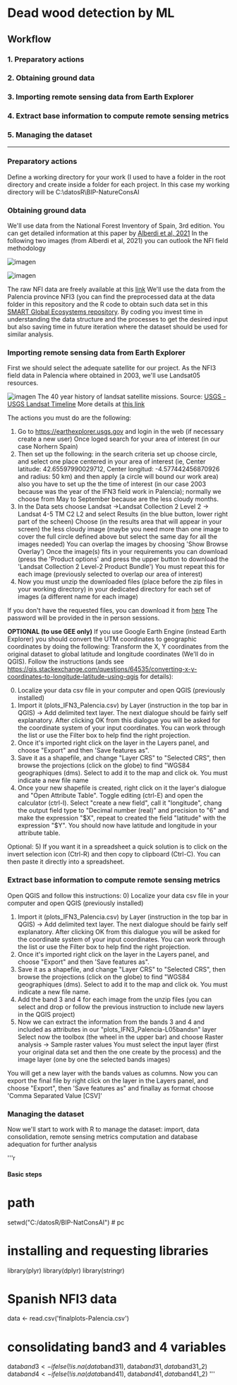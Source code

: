# Dead wood detection by ML
## Workflow
### 1. Preparatory actions
### 2. Obtaining ground data
### 3. Importing remote sensing data from Earth Explorer
### 4. Extract base information to compute remote sensing metrics
### 5. Managing the dataset
---------------------


### Preparatory actions
Define a working directory for your work (I used to have a folder in the root directory and create inside a folder for each project. In this case my working directory will be C:\datosR\BIP-NatureConsAI

### Obtaining ground data
We'll use data from the National Forest Inventory of Spain, 3rd edition. You can get detailed information at this paper by [Alberdi et al, 2021](https://pfb.cnpf.embrapa.br/pfb/index.php/pfb/article/view/1337/580) In the following two images (from Alberdi et al, 2021) you can outlook the NFI field methodology

![imagen](https://github.com/Felipe-Bravo/BIP-NatureConservation_AI/assets/18259904/11e4f865-5213-4e4e-8035-ebc7e217e779)

![imagen](https://github.com/Felipe-Bravo/BIP-NatureConservation_AI/assets/18259904/2dad8170-2572-4cbe-8a04-07d44f229e37)

The raw NFI data are freely available at this [link](https://www.miteco.gob.es/es/biodiversidad/servicios/banco-datos-naturaleza/informacion-disponible/cartografia_informacion_disp.aspx) We'll use the data from the Palencia province NFI3 (you can find the preprocessed data at the data folder in this repository and the R code to obtain such data set in this [SMART Global Ecosystems repository](https://github.com/SMART-Global-Ecosystems/BIP_2022-23).
By coding you invest time in understanding the data structure and the processes to get the desired input but also saving time in future iteration where the dataset should be used for similar analysis.

### Importing remote sensing data from Earth Explorer
First we should select the adequate satellite for our project. As the NFI3 field data in Palencia where obtained in 2003, we'll use Landsat05 resources.

![imagen](https://github.com/Felipe-Bravo/BIP-NatureConservation_AI/assets/18259904/4024f7b3-9ea7-4dae-8534-721b03290c11)
The 40 year history of landsat satellite missions. Source: [USGS - USGS Landsat Timeline](https://www.earthdatascience.org/courses/use-data-open-source-python/multispectral-remote-sensing/landsat-in-Python/) More details at [this link](https://www.earthdatascience.org/courses/use-data-open-source-python/multispectral-remote-sensing/landsat-in-Python/) 

The actions you must do are the following:
1. Go to https://earthexplorer.usgs.gov and login in the web (if necessary create a new user) Once loged search for your area of interest (in our case Norhern Spain) 
2. Then set up the following: in the search criteria set up choose circle, and select one place centered in your area of interest (ie, Center latitude: 42.65597990029712, Center longitud: -4.577442456870926 and radius: 50 km) and then apply (a circle will bound our work area) also you have to set up the the time of interest (in our case 2003 because was the year of the IFN3 field work in Palencia); normally we choose from May to September because are the less cloudy months.
3. In the Data sets choose Landsat ->Landsat Collection 2 Level 2 -> Landsat 4-5 TM C2 L2 and select Results (in the blue button, lower right part of the scheen) Choose (in the results area that will appear in your screen) the less cloudy image (maybe you need more than one image to cover the full circle defined above but select the same day for all the images needed) You can overlap the images by choosing 'Show Browse Overlay') Once the image(s) fits in your requirements you can download (press the 'Product options' and press the upper button to download the 'Landsat Collection 2 Level-2 Product Bundle') You must repeat this for each image (previously selected to overlap our area of interest)
4. Now you must unzip the downloaded files (place before the zip files in your working directory) in your dedicated directory for each set of images (a different name for each image)

If you don't have the requested files, you can download it from [here](https://uvaes-my.sharepoint.com/:f:/g/personal/felipe_bravo_uva_es/EoXqa5_mnn9Ok5ul_oMtaBgBkEFP8IqSptwxCbtN0ZiNJw?e=bsWrkt) The password will be provided in the in person sessions.

**OPTIONAL (to use GEE only)** If you use Google Earth Engine (instead Earth Explorer) you should convert the UTM coordinates to geographic coordinates by doing the following:
Transform the X, Y coordinates from the original dataset to global latitude and longitude coordinates (We'll do in QGIS). Follow the instructions (ands see https://gis.stackexchange.com/questions/64535/converting-x-y-coordinates-to-longitude-latitude-using-qgis for details):

0) Localize your data csv file in your computer and open QGIS (previously installed)
1) Import it (plots_IFN3_Palencia.csv) by Layer (instruction in the top bar in QGIS) -> Add delimited text layer.
The next dialogue should be fairly self explanatory. After clicking OK from this dialogue you will be asked for the coordinate system of your input coordinates. You can work through the list or use the Filter box to help find the right projection.
2) Once it's imported right click on the layer in the Layers panel, and choose "Export" and then 'Save features as".
3) Save it as a shapefile, and change "Layer CRS" to "Selected CRS", then browse the projections (click on the globe) to find "WGS84 geographiques (dms). Select to add it to the map and click ok. You must indicate a new file name
4) Once your new shapefile is created, right click on it the layer's dialogue and "Open Attribute Table". Toggle editing (ctrl-E) and open the calculator (ctrl-I). Select "create a new field", call it "longitude", chang the output field type to "Decimal number (real)" and precision to "6" and make the expression "$X", repeat to created the field "latitude" with the expression "$Y". You should now have latitude and longitude in your attribute table.

Optional:
5) If you want it in a spreadsheet a quick solution is to click on the invert selection icon (Ctrl-R) and then copy to clipboard (Ctrl-C). You can then paste it directly into a spreadsheet.

### Extract base information to compute remote sensing metrics

Open QGIS and follow this instructions:
0) Localize your data csv file in your computer and open QGIS (previously installed)
1) Import it (plots_IFN3_Palencia.csv) by Layer (instruction in the top bar in QGIS) -> Add delimited text layer.
The next dialogue should be fairly self explanatory. After clicking OK from this dialogue you will be asked for the coordinate system of your input coordinates. You can work through the list or use the Filter box to help find the right projection.
2) Once it's imported right click on the layer in the Layers panel, and choose "Export" and then 'Save features as".
3) Save it as a shapefile, and change "Layer CRS" to "Selected CRS", then browse the projections (click on the globe) to find "WGS84 geographiques (dms). Select to add it to the map and click ok. You must indicate a new file name.
4) Add the band 3 and 4 for each image from the unzip files (you can select and drop or follow the previous instruction to include new layers in the QGIS project)
5) Now we can extract the information from the bands 3 and 4 and included as attributes in our "plots_IFN3_Palencia-L05bandsn" layer Select now the toolbox (the wheel in the upper bar) and choose Raster analysis -> Sample raster values You must select the input layer (first your original data set and then the one create by the process) and the image layer (one by one the selected bands images)

You will get a new layer with the bands values as columns. Now you can export the final file by right click on the layer in the Layers panel, and choose "Export", then 'Save features as" and finallay as format choose 'Comma Separated Value [CSV]'

### Managing the dataset
Now we'll start to work with R to manage the dataset: import, data consolidation, remote sensing metrics computation and database adequation for further analysis

'''r
#### Basic steps ####

# path
setwd("C:/datosR/BIP-NatConsAI")  # pc

# installing and requesting libraries
library(plyr)
library(dplyr)
library(stringr)

# Spanish NFI3 data
data <- read.csv('finalplots-Palencia.csv')

# consolidating band3 and 4 variables
data$band3 <- ifelse(!is.na(data$band31), data$band31, data$band31_2)
data$band4 <- ifelse(!is.na(data$band41), data$band41, data$band41_2)
'''
